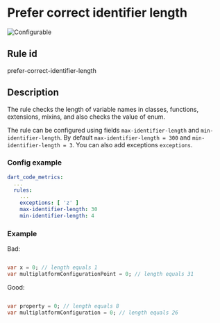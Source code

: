 # Prefer correct identifier length

![Configurable](https://img.shields.io/badge/-configurable-informational)

## Rule id

prefer-correct-identifier-length

## Description

The rule checks the length of variable names in classes, functions, extensions, mixins, and also checks the value of enum.

The rule can be configured using fields `max-identifier-length` and `min-identifier-length`. By
default `max-identifier-length = 300` and `min-identifier-length = 3`. You can also add
exceptions `exceptions`.

### Config example

```yaml
dart_code_metrics:
  ...
  rules:
    ...
    exceptions: [ 'z' ]
    max-identifier-length: 30
    min-identifier-length: 4
```

### Example

Bad:

```dart

var x = 0; // length equals 1
var multiplatformConfigurationPoint = 0; // length equals 31
```

Good:

```dart

var property = 0; // length equals 8
var multiplatformConfiguration = 0; // length equals 26
```
